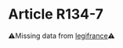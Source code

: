 # Article R134-7

⚠️Missing data from [legifrance](https://www.legifrance.gouv.fr/codes/article_lc/LEGIARTI000006259269)⚠️